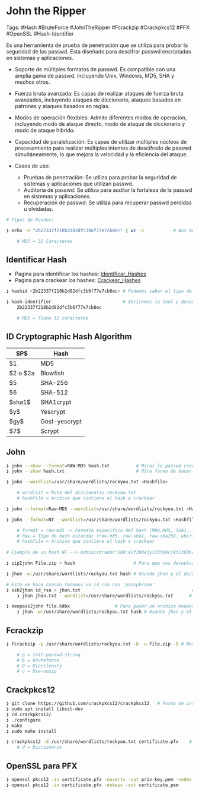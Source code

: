 # John the Ripper

Tags: #Hash #BruteForce #JohnTheRipper #Fcrackzip #Crackpkcs12 #PFX #OpenSSL #Hash-Identifier 

Es una herramienta de prueba de penetración que se utiliza para probar la seguridad de las passwd. Esta diseñado para descifrar passwd encriptadas en sistemas y aplicaciones.

- Soporte de múltiples formatos de passwd. Es compatible con una amplia gama de passwd, incluyendo Unix, Windows, MD5, SHA y muchos otros.
- Fuerza bruta avanzada: Es capas de realizar ataques de fuerza bruta avanzados, incluyendo ataques de diccionario, ataques basados en patrones y ataques basados en reglas. 
- Modos de operación flexibles: Admite diferentes modos de operación, incluyendo modo de ataque directo, modo de ataque de diccionario y modo de ataque hibrido. 
- Capacidad de paralelización: Es capas de utilizar múltiples núcleos de procesamiento para realizar múltiples intentos de descifrado de passwd simultáneamente, lo que mejora la velocidad y la eficiencia del ataque. 

- Casos de uso: 
	- Pruebas de penetración: Se utiliza para probar la seguridad de sistemas y aplicaciones que utilizan passwd. 
	- Auditoria de passwd: Se utiliza para auditar la fortaleza de la passwd en sistemas y aplicaciones.
	- Recuperación de passwd: Se utiliza para recuperar passwd perdidas u olvidadas. 

```bash
# Tipos de Hashes:

❯ echo -n "2b22337f218b2d82dfc3b6f77e7cb8ec" | wc -c           # Nos muestra el numero de caracteres en una linea

	# MD5 = 32 Caracteres
```

## Identificar Hash

* Pagina para identificar los hashes: [Identificar_Hashes](https://hashes.com/en/tools/hash_identifier) 
* Pagina para crackear los hashes: [Crackear_Hashes](https://crackstation.net/)

```bash
❯ hashid <2b22337f218b2d82dfc3b6f77e7cb8ec> # Podemos saber el tipo de hash, no es muy confiable

❯ hash-identifier                           # Abriremos la tool y desoues colocaremos el hash a encontrar
	2b22337f218b2d82dfc3b6f77e7cb8ec

	# MD5 = Tiene 32 caracteres
```

## ID	Cryptographic Hash Algorithm

| \$P$ | Hash |
|---|---|
| $1 | MD5 |
| $2 o $2a | Blowfish |
| $5 | SHA-256 |
| $6 | SHA-512 |
| \$sha1$ | SHA1crypt |
| \$y$ | Yescrypt |
| \$gy$ | Gost-yescrypt |
| \$7$ | Scrypt |
## John 

```bash 
❯ john --show --format=RAW-MD5 hash.txt          # Mirar la passwd crackeada en un formato especifico 
❯ john --show hash.txt                           # Otra forma de hacerlo 
```

```bash
❯ john --wordlist=/usr/share/wordlists/rockyou.txt <Hashfile>              # Usamos John para crackear un hash con fuerza bruta

	# wordlist = Ruta del diccionario rockyou.txt
	# hashfile = Archivo que contiene el hash a crackear
```

```bash
❯ john --format=Raw-MD5 --wordlist=/usr/share/wordlists/rockyou.txt <Hashfile>    # Crackear un hash con un formato especifico

❯ john --format=NT --wordlist=/usr/share/wordlists/rockyou.txt <Hashfile.txt>

	# format = raw-md5 -> Formato especifico del hash (MD4,MD5, SHA1...)
	# Raw = Tipo de hash estandar (raw-md5, raw-sha1, raw-sha256, whirlpool...)
	# hashfile = Archivo que contiene el hash a crackear
	
# Ejemplo de un hash NT --> Administrador:500:42f29043y123fa9c74f23606c6g522b0:71759a1bb2web4da43e676d6b7190711:::
```

```bash
❯ zip2john File.zip > hash                      # Para que nos devuelva el Hash y asi despues poderlo crackear, el resultado lo metemos dentro de un archivo llamado 'hash'

❯ jhon -w:/usr/share/wordlists/rockyou.txt hash # Usando jhon y el diccionario rockyou, romperemos el hash obtenido anteriormente
```

```bash 
# Esto se hace cuando tenemos un id_rsa con 'passphrase'
❯ ssh2jhon id_rsa > jhon.txt                                          # Pasamos el id_rsa a hash con la passwd cifrada 
	❯ jhon jhon.txt --wordlist=/usr/share/wordlists/rockyou.txt      # Para encontrar la frase con un diccionario 
```

```bash 
❯ keepass2john file.kdbx                 # Para pasar un archivo Keepass a Hash con la passwd cifrada 
	❯ jhon -w:/usr/share/wordlists/rockyou.txt hash # Usando jhon y el diccionario rockyou, romperemos el hash obtenido anteriormente
```

## Fcrackzip

```bash 
❯ fcrackzip -p /usr/share/wordlists/rockyou.txt -b -u File.zip -D # Nos crackea el hash del archivo comprimido '.ZIP' y nos proporciona la passwd 

	# p = Init-passwd-string 
	# b = Bruteforce
	# D = Dicctionary 
	# u = Use-unzip 
```

## Crackpkcs12

```bash 
❯ git clone https://github.com/crackpkcs12/crackpkcs12   # Forma de instalar en Kali
❯ sudo apt install libssl-dev
❯ cd crackpkcs12/
❯ ./configure
❯ make
❯ sudo make install

❯ crackpkcs12 -d /usr/share/wordlists/rockyou.txt certificate.pfx    # Obtener la password del archivo 'PFX' 
	# d = Diccionario 
```

## OpenSSL para PFX

```bash 
❯ openssl pkcs12 -in certificate.pfx -nocerts -out priv-key.pem -nodes # Obtener la 'private-key.pem' del archivo 'PFX'
❯ openssl pkcs12 -in certificate.pfx -nokeys -out certificate.pem      # Obtener el 'certificado.pem' del archivo 'PFX'
```